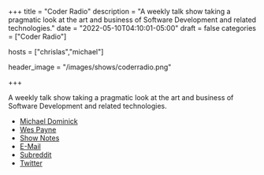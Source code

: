+++
title = "Coder Radio"
description = "A weekly talk show taking a pragmatic look at the art and business of Software Development and related technologies."
date = "2022-05-10T04:10:01-05:00"
draft = false
categories = ["Coder Radio"]

hosts = ["chrislas","michael"]

header_image = "/images/shows/coderradio.png"

+++

A weekly talk show taking a pragmatic look at the art and business of Software Development and related technologies.

<ul>
  <li><a href="https://coder.show/hosts/michael">Michael Dominick</a></li>
  <li><a href="https://coder.show/hosts/wespayne">Wes Payne</a></li>
  <li><a href="https://coder.show">Show Notes</a></li>
  <li><a href="https://www.jupiterbroadcasting.com/contact/">E-Mail</a></li>
  <li><a href="https://www.reddit.com/r/coderradio">Subreddit</a></li>
  <li><a href="https://twitter.com/coderradioshow">Twitter</a></li>
</ul>
